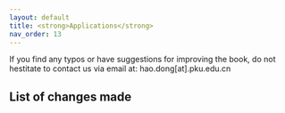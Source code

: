 ```yaml
---
layout: default
title: <strong>Applications</strong>
nav_order: 13
---
```


If you find any typos or have suggestions for improving the book, do not hestitate to contact us via email at: hao.dong[at].pku.edu.cn

## List of changes made

